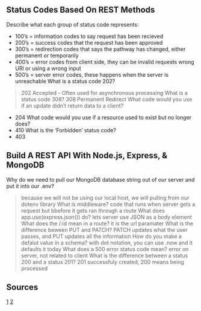 ## Status Codes Based On REST Methods
Describe what each group of status code represents:
- 100’s = information codes to say request has been recieved
- 200’s = success codes that the request has been approved
- 300’s = redirection codes that says the pathway has changed, either permanent or temporarily
- 400’s = error codes from client side, they can be invalid requests wrong URl or using a wrong input
- 500’s = server error codes, these happens when the server is unreachable
What is a status code 202?
> 202 Accepted - Often used for asynchronous processing
What is a status code 308?
> 308 Permanent Redirect
What code would you use if an update didn’t return data to a client?
- 204
What code would you use if a resource used to exist but no longer does?
-  410
What is the ‘Forbidden’ status code?
- 403

## Build A REST API With Node.js, Express, & MongoDB

Why do we need to pull our MongoDB database string out of our server and put it into our .env?
> because we will not be using our local host, we will pulling from our dotenv library
What is middleware?
> code that runs when server gets a request but bbefore it gets ran through a route 
What does app.use(express.json()) do?
> lets server use JSON as a body element
What does the /:id mean in a route?
> it is the url paramater
What is the difference beween PUT and PATCH?
> PATCH updates what the user passes, and PUT updates all the information
How do you make a defalut value in a schema?
with dot notation, you can use .now and it defaults it today 
What does a 500 error status code mean?
> error on server, not related to client
What is the difference between a status 200 and a status 201?
> 201 successfuly created, 200 means being processed
## Sources
[1](https://www.moesif.com/blog/technical/api-design/Which-HTTP-Status-Code-To-Use-For-Every-CRUD-App/)
[2](https://www.youtube.com/watch?v=fgTGADljAeg)
